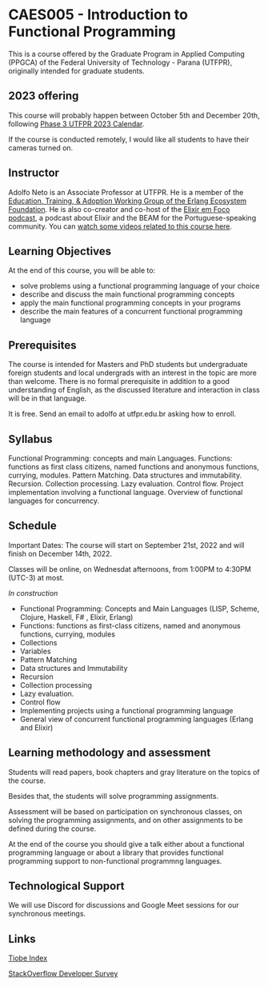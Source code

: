 # CAES005 - Introduction to Functional Programming

This is a course offered by the Graduate Program in Applied Computing (PPGCA) of the 
Federal University of Technology - Parana (UTFPR), originally intended for graduate students. 

## 2023 offering

This course will probably happen between October 5th and December 20th, following [Phase 3 UTFPR 2023 Calendar](http://www.utfpr.edu.br/documentos/pesquisa-e-pos-graduacao/proppg/stricto-sensu/calendarios-2023/calendario_stricto_sensu_quadrimestrais_2023.pdf/view).

If the course is conducted remotely, I would like all students to have their cameras turned on. 

## Instructor

Adolfo Neto is an Associate Professor at UTFPR. He is a member of the [Education, Training, & Adoption Working Group of the Erlang Ecosystem Foundation](https://erlef.org/wg/education). He is also co-creator and co-host of the [Elixir em Foco podcast](https://elixiremfoco.com/), a podcast about Elixir and the BEAM for the Portuguese-speaking community. You can [watch some videos related to this course here](https://youtube.com/playlist?list=PLF5ttO8F-IsQGrQdSBLuGps8CUFNt2P-3).


## Learning Objectives


At the end of this course, you will be able to:
- solve problems using a functional programming language of your choice
- describe and discuss the main functional programming concepts 
- apply the main functional programming concepts in your programs
- describe the main features of a concurrent functional programming language


## Prerequisites

The course is intended for Masters and PhD students but undergraduate foreign students and local undergrads with an interest in the topic are more than welcome. 
There is no formal prerequisite in addition to a good understanding of English, as the discussed literature and interaction in class will be in that language.

It is free. Send an email to adolfo at utfpr.edu.br asking how to enroll.

## Syllabus


Functional Programming: concepts and main Languages. Functions: functions as first class citizens, named functions and anonymous functions, currying, modules. Pattern Matching. Data structures and immutability. Recursion. Collection processing. Lazy evaluation. Control flow. Project implementation involving a functional language. Overview of functional languages for concurrency.


## Schedule

Important Dates: The course will start on September 21st, 2022 and will finish on December 14th, 2022. 

Classes will be online, on Wednesdat afternoons, from 1:00PM to 4:30PM (UTC-3) at most. 

*In construction*

- Functional Programming: Concepts and Main Languages (LISP, Scheme, Clojure, Haskell, F# , Elixir, Erlang)
- Functions: functions as first-class citizens, named and anonymous functions, currying, modules
- Collections
- Variables
- Pattern Matching 
- Data structures and Immutability
- Recursion
- Collection processing 
- Lazy evaluation. 
- Control flow 
- Implementing projects using a functional programming language  
- General view of concurrent functional programming languages  (Erlang and Elixir)


## Learning methodology and assessment

Students will read papers, book chapters and gray literature
on the topics of the course.

Besides that, the students will solve
programming assignments.

Assessment will be based on participation on
synchronous classes, 
on solving the programming assignments,
and on other assignments to be defined during the course.

At the end of the course you should give a talk either about a functional programming language or about a library that provides functional programming support to non-functional programmng languages.  

## Technological Support

We will use Discord for discussions and Google Meet sessions for our synchronous meetings.


## Links

[Tiobe Index](https://www.tiobe.com/tiobe-index/)

[StackOverflow Developer Survey](https://insights.stackoverflow.com/survey/2020)
